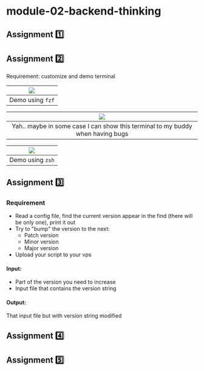 # module-02-backend-thinking

## Assignment 1️⃣

## Assignment 2️⃣ 

Requirement: customize and demo terminal

| ![](https://i.imgur.com/nQhC5xT.png) |
|:---:|
| Demo using `fzf`|


|![](https://i.imgur.com/1UThqfB.png)|
|:---:|
| Yah.. maybe in some case I can show this terminal to my buddy when having bugs |

|![](https://i.imgur.com/KMNtFCe.jpg)|
|:---:|
| Demo using `zsh` |

## Assignment 3️⃣

### Requirement
- Read a config file, find the current version appear in the find (there will be only one), print it out
- Try to "bump" the version to the next:
  - Patch version 
  - Minor version 
  - Major version
- Upload your script to your vps

#### Input:
- Part of the version you need to increase
- Input file that contains the version string

#### Output:
That input file but with version string modified

## Assignment 4️⃣

## Assignment 5️⃣
